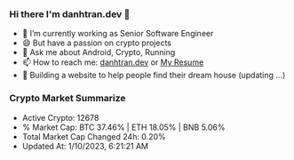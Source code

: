 ### Hi there I'm danhtran.dev 👋

- 🔭 I’m currently working as Senior Software Engineer
- 😄 But have a passion on crypto projects
- 💬 Ask me about Android, Crypto, Running 
- 📫 How to reach me: <a href="https://danhtran.dev" target="_blank">danhtran.dev</a> or <a href="Dan-Resume.pdf" target="_blank">My Resume</a>
- 🌱 Building a website to help people find their dream house (updating ...)

### Crypto Market Summarize
- Active Crypto: 12678
- % Market Cap: BTC 37.46% | ETH 18.05% | BNB 5.06%
- Total Market Cap Changed 24h: 0.20%
- Updated At: 1/10/2023, 6:21:21 AM
